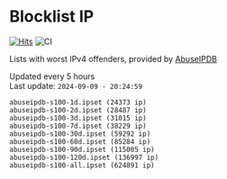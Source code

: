 # Blocklist IP

[![Hits](https://hits.seeyoufarm.com/api/count/incr/badge.svg?url=https%3A%2F%2Fgithub.com%2Fborestad%2Fblocklist-ip%2F&count_bg=%2379C83D&title_bg=%23555555&icon=&icon_color=%23E7E7E7&title=hits&edge_flat=false)](https://hits.seeyoufarm.com)  ![CI](https://img.shields.io/github/workflow/status/borestad/blocklist-ip/CI?style=flat-square)

Lists with worst IPv4 offenders, provided by [AbuseIPDB](https://www.abuseipdb.com/)

<!-- FOOTER-PLACEHOLDER -->
Updated every 5 hours<br>
Last update: `2024-09-09 - 20:24:59`
```
abuseipdb-s100-1d.ipset (24373 ip)
abuseipdb-s100-2d.ipset (28487 ip)
abuseipdb-s100-3d.ipset (31015 ip)
abuseipdb-s100-7d.ipset (38229 ip)
abuseipdb-s100-30d.ipset (59292 ip)
abuseipdb-s100-60d.ipset (85284 ip)
abuseipdb-s100-90d.ipset (115005 ip)
abuseipdb-s100-120d.ipset (136997 ip)
abuseipdb-s100-all.ipset (624891 ip)
```
